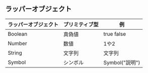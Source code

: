 ## ラッパーオブジェクト

| ラッパーオブジェクト | プリミティブ型 | 例 |
| --- | --- |--- |
| Boolean | 真偽値 | true false |
| Number | 数値 | 1や2 |
| String | 文字列 | 文字列 |
| Symbol | シンボル | Symbol("説明") |



